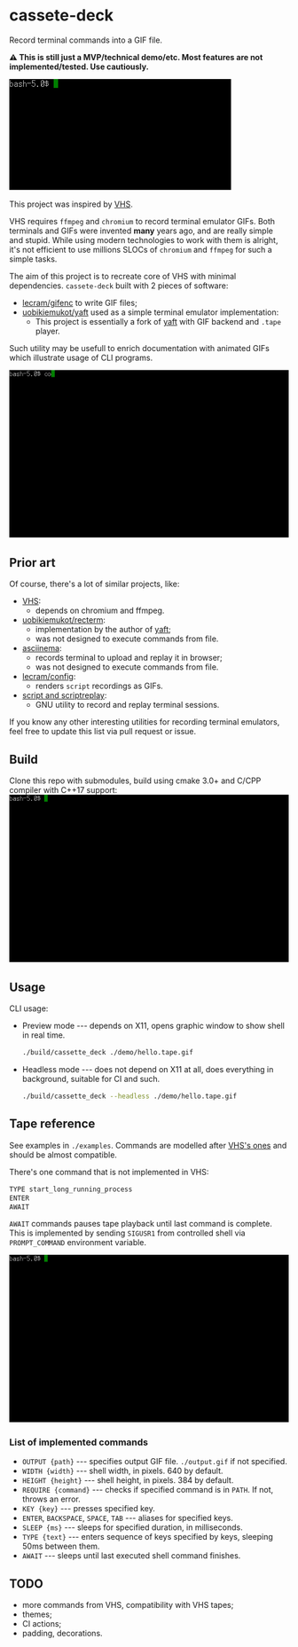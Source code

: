 # cassete-deck

Record terminal commands into a GIF file.

**⚠️ This is still just a MVP/technical demo/etc. Most features are not implemented/tested. Use cautiously.**

![hello.tape](./demo/hello.tape.gif)

This project was inspired by [VHS](https://github.com/charmbracelet/vhs).

VHS requires `ffmpeg` and `chromium` to record terminal emulator GIFs.
Both terminals and GIFs were invented **many** years ago, and are
really simple and stupid.
While using modern technologies to work with them is alright,
it's not efficient to use millions SLOCs of `chromium` and `ffmpeg`
for such a simple tasks.

The aim of this project is to recreate core of VHS with minimal dependencies.
`cassete-deck` built with 2 pieces of software:

* [lecram/gifenc](https://github.com/lecram/gifenc) to write GIF files;
* [uobikiemukot/yaft](https://github.com/uobikiemukot/yaft) used as a simple terminal emulator implementation:
    * This project is essentially a fork of [yaft](https://github.com/uobikiemukot/yaft) with GIF backend and `.tape` player.

Such utility may be usefull to enrich documentation with animated GIFs which illustrate
usage of CLI programs.

![colors.tape](./demo/colors.tape.gif)

## Prior art

Of course, there's a lot of similar projects, like:

* [VHS](https://github.com/charmbracelet/vhs):
    * depends on chromium and ffmpeg.
* [uobikiemukot/recterm](https://github.com/uobikiemukot/recterm):
    * implementation by the author of [yaft](https://github.com/uobikiemukot/yaft);
    * was not designed to execute commands from file.
* [asciinema](https://github.com/asciinema/asciinema):
    * records terminal to upload and replay it in browser;
    * was not designed to execute commands from file.
* [lecram/config](https://github.com/lecram/congif):
    * renders `script` recordings as GIFs.
* [script and scriptreplay](https://man7.org/linux/man-pages/man1/scriptreplay.1.html):
    * GNU utility to record and replay terminal sessions.

If you know any other interesting utilities for recording terminal emulators, feel free
to update this list via pull request or issue.

## Build

Clone this repo with submodules, build using cmake 3.0+ and C/CPP compiler
with C++17 support:
![build.tape](./demo/build.tape.gif)

## Usage

CLI usage:

* Preview mode --- depends on X11, opens graphic window to show shell in real time.
    ```sh
    ./build/cassette_deck ./demo/hello.tape.gif
    ```
* Headless mode --- does not depend on X11 at all, does everything in background, suitable for CI and such.
    ```sh
    ./build/cassette_deck --headless ./demo/hello.tape.gif
    ```

## Tape reference

See examples in `./examples`.
Commands are modelled after [VHS's ones](https://github.com/charmbracelet/vhs#vhs-command-reference)
and should be almost compatible.

There's one command that is not implemented in VHS:
```
TYPE start_long_running_process
ENTER
AWAIT
```

`AWAIT` commands pauses tape playback until last command is complete.
This is implemented by sending `SIGUSR1` from controlled shell via
`PROMPT_COMMAND` environment variable.

![meta.tape](./demo/meta.tape.gif)

### List of implemented commands

* `OUTPUT {path}` --- specifies output GIF file. `./output.gif` if not specified.
* `WIDTH {width}` --- shell width, in pixels. 640 by default.
* `HEIGHT {height}` --- shell height, in pixels. 384 by default.
* `REQUIRE {command}` --- checks if specified command is in `PATH`. If not, throws an error.
* `KEY {key}` --- presses specified key.
* `ENTER`, `BACKSPACE`, `SPACE`, `TAB` --- aliases for specified keys.
* `SLEEP {ms}` --- sleeps for specified duration, in milliseconds.
* `TYPE {text}` --- enters sequence of keys specified by keys, sleeping 50ms between them.
* `AWAIT` --- sleeps until last executed shell command finishes.

## TODO

* more commands from VHS, compatibility with VHS tapes;
* themes;
* CI actions;
* padding, decorations.
